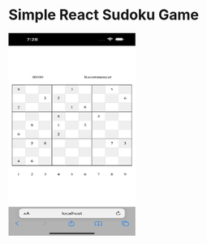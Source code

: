 # Simple React Sudoku Game

<img height="400" width="250" src="./assets/Simulator%20Screenshot%20-%20iPhone%2014%20Pro%20Max%20-%202023-07-03%20at%2019.28.02.png" alt="photo du jeu" />
